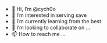 - 👋 Hi, I’m @cych0o
- 👀 I’m interested in serving save
- 🌱 I’m currently learning from the best
- 💞️ I’m looking to collaborate on ...
- 📫 How to reach me ...

